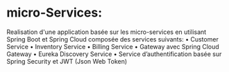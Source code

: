 # micro-Services:

 Realisation d'une application basée sur les micro-services en utilisant Spring Boot et Spring Cloud composée des services suivants:
  • Customer Service
  • Inventory Service
  • Billing Service
  • Gateway avec Spring Cloud Gateway
  • Eureka Discovery Service
  • Service d’authentification basée sur Spring Security et JWT (Json Web Token)
